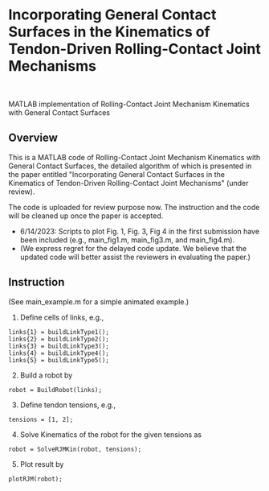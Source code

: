 # Incorporating General Contact Surfaces in the Kinematics of Tendon-Driven Rolling-Contact Joint Mechanisms
<br>

MATLAB implementation of Rolling-Contact Joint Mechanism Kinematics with General Contact Surfaces


## Overview

This is a MATLAB code of Rolling-Contact Joint Mechanism Kinematics with General Contact Surfaces, the detailed algorithm of which is presented in the paper entitled "Incorporating General Contact Surfaces in the Kinematics of Tendon-Driven Rolling-Contact Joint Mechanisms" (under review).

The code is uploaded for review purpose now. The instruction and the code will be cleaned up once the paper is accepted.

* 6/14/2023: Scripts to plot Fig. 1, Fig. 3, Fig 4 in the first submission have been included (e.g., main_fig1.m, main_fig3.m, and main_fig4.m).
* (We express regret for the delayed code update. We believe that the updated code will better assist the reviewers in evaluating the paper.)

## Instruction
(See main_example.m for a simple animated example.)

1. Define cells of links, e.g.,
```
links{1} = buildLinkType1();
links{2} = buildLinkType2();
links{3} = buildLinkType3();
links{4} = buildLinkType4();
links{5} = buildLinkType5();
```
2. Build a robot by
```
robot = BuildRobot(links);
```
3. Define tendon tensions, e.g.,
```
tensions = [1, 2];
```
4. Solve Kinematics of the robot for the given tensions as
```
robot = SolveRJMKin(robot, tensions);
```
5. Plot result by
```
plotRJM(robot);
```
